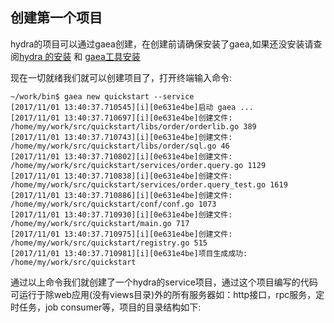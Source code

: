 ## 创建第一个项目
hydra的项目可以通过gaea创建，在创建前请确保安装了gaea,如果还没安装请查阅[hydra 的安装](https://github.com/qxnw/hydra/blob/master/quickstart/3.install_gaea.md) 和 [gaea工具安装](https://github.com/qxnw/hydra/blob/master/quickstart/3.install_gaea.md)

现在一切就绪我们就可以创建项目了，打开终端输入命令:

```
~/work/bin$ gaea new quickstart --service
[2017/11/01 13:40:37.710545][i][0e631e4be]启动 gaea ...
[2017/11/01 13:40:37.710697][i][0e631e4be]创建文件: /home/my/work/src/quickstart/libs/order/orderlib.go 389
[2017/11/01 13:40:37.710743][i][0e631e4be]创建文件: /home/my/work/src/quickstart/libs/order/sql.go 46
[2017/11/01 13:40:37.710802][i][0e631e4be]创建文件: /home/my/work/src/quickstart/services/order.query.go 1129
[2017/11/01 13:40:37.710838][i][0e631e4be]创建文件: /home/my/work/src/quickstart/services/order.query_test.go 1619
[2017/11/01 13:40:37.710886][i][0e631e4be]创建文件: /home/my/work/src/quickstart/conf/conf.go 1073
[2017/11/01 13:40:37.710930][i][0e631e4be]创建文件: /home/my/work/src/quickstart/main.go 717
[2017/11/01 13:40:37.710975][i][0e631e4be]创建文件: /home/my/work/src/quickstart/registry.go 515
[2017/11/01 13:40:37.710981][i][0e631e4be]项目生成成功: /home/my/work/src/quickstart
```

通过以上命令我们就创建了一个hydra的service项目，通过这个项目编写的代码可运行于除web应用(没有views目录)外的所有服务器如：http接口，rpc服务，定时任务，job consumer等，项目的目录结构如下:

